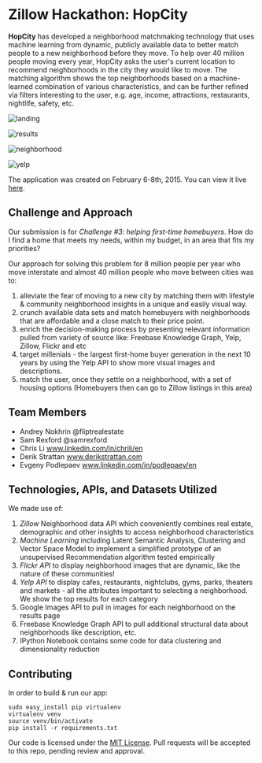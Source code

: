 # Zillow Hackathon: HopCity

**HopCity** has developed a neighborhood matchmaking technology that uses machine learning from dynamic, publicly available data to better match people to a new neighborhood before they move.  To help over 40 million people moving every year,  HopCity asks the user's current location to recommend neighborhoods in the city they would like to move. The matching algorithm shows the top neighborhoods based on a machine-learned combination of various characteristics, and can be further refined via filters interesting to the user, e.g. age, income, attractions, restaurants, nightlife, safety, etc.

![landing](http://i.imgur.com/88aniHk.jpg "Landing page")

![results](http://i.imgur.com/kqyCIqz.png "Results page")

![neighborhood](http://i.imgur.com/fsfGB7b.png "Neighborhood page")

![yelp](http://i.imgur.com/LR85yK2.png "Yelp recommendations")

The application was created on February 6-8th, 2015. You can view it live [here](http://107.170.241.95/ "HopCity").

## Challenge and Approach

Our submission is for *Challenge #3: helping first-time homebuyers*. How do I find a home that meets my needs, within my budget, in an area that fits my priorities?

Our approach for solving this problem for 8 million people per year who move interstate and almost 40 million people who move between cities was to:
  1. alleviate the fear of moving to a new city by matching them with lifestyle & community neighborhood insights in a unique and easily visual way.
  2. crunch available data sets and match homebuyers with neighborhoods that are affordable and a close match to their price point.
  3. enrich the decision-making process by presenting relevant information pulled from variety of source like: Freebase Knowledge Graph, Yelp, Zillow, Flickr and etc
  4. target millenials - the largest first-home buyer generation in the next 10 years by using the Yelp API to show more visual images and descriptions.
  5. match the user, once they settle on a neighborhood, with a set of housing options (Homebuyers then can go to Zillow listings in this area)

## Team Members

+ Andrey Nokhrin @fliptrealestate
+ Sam Rexford @samrexford
+ Chris Li www.linkedin.com/in/chrili/en
+ Derik Strattan www.derikstrattan.com
+ Evgeny Podlepaev www.linkedin.com/in/podlepaev/en

## Technologies, APIs, and Datasets Utilized

We made use of:
  1. *Zillow* Neighborhood data API which conveniently combines real estate, demographic and other insights to access neighborhood characteristics
  2. *Machine Learning* including Latent Semantic Analysis, Clustering and Vector Space Model to implement a simplified prototype of an unsupervised Recommendation algorithm tested empirically
  3. *Flickr API* to display neighborhood images that are dynamic, like the nature of these communities!
  4. *Yelp API* to display cafes, restaurants, nightclubs, gyms, parks, theaters and markets - all the attributes important to selecting a neighborhood. We show the top results for each category
  5. Google Images API to pull in images for each neighborhood on the results page
  6. Freebase Knowledge Graph API to pull additional structural data about neighborhoods like description, etc.
  6. IPython Notebook contains some code for data clustering and dimensionality reduction

## Contributing

In order to build & run our app:

	sudo easy_install pip virtualenv
	virtualenv venv
	source venv/bin/activate
	pip install -r requirements.txt

Our code is licensed under the [MIT License](license.md). Pull requests will be accepted to this repo, pending review and approval.
